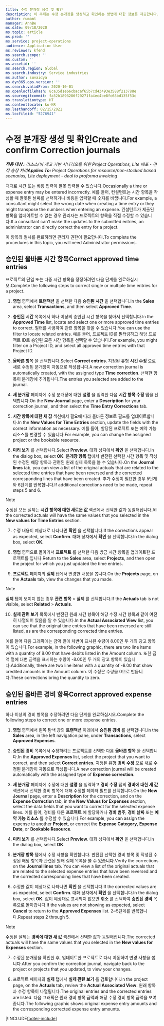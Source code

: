 ```yaml
---
title: 수정 분개장 생성 및 확인
description: 이 주제는 수정 분개장을 생성하고 확인하는 방법에 대한 정보를 제공합니다.
author: rumant
manager: AnnBe
ms.date: 09/18/2020
ms.topic: article
ms.prod: ''
ms.service: project-operations
audience: Application User
ms.reviewer: kfend
ms.search.scope: ''
ms.custom: ''
ms.assetid: ''
ms.search.region: Global
ms.search.industry: Service industries
ms.author: suvaidya
ms.dyn365.ops.version: ''
ms.search.validFrom: 2020-10-01
ms.openlocfilehash: 8ca35d1e66cbacaf65b7cd43493e3588f213788e
ms.sourcegitcommit: fa32b1893286f20271fa4ec4be8fc68bd135f53c
ms.translationtype: HT
ms.contentlocale: ko-KR
ms.lasthandoff: 02/15/2021
ms.locfileid: "5276941"
---
```

# <a name="create-and-confirm-correction-journals"></a><span data-ttu-id="5c209-103">수정 분개장 생성 및 확인</span><span class="sxs-lookup"><span data-stu-id="5c209-103">Create and confirm Correction journals</span></span>

<span data-ttu-id="5c209-104">_**적용 대상 :** 리소스/비 재고 기반 시나리오를 위한 Project Operations, Lite 배포 - 견적 송장 처리_</span><span class="sxs-lookup"><span data-stu-id="5c209-104">_**Applies To:** Project Operations for resource/non-stocked based scenarios, Lite deployment - deal to proforma invoicing_</span></span>

<span data-ttu-id="5c209-105">때때로 시간 또는 비용 입력이 잘못 입력될 수 있습니다.</span><span class="sxs-lookup"><span data-stu-id="5c209-105">Occasionally a time or expense entry may be entered incorrectly.</span></span> <span data-ttu-id="5c209-106">예를 들어, 컨설턴트는 시간 항목을 작성할 때 잘못된 날짜를 선택하거나 비용을 입력할 때 숫자를 바꿉니다.</span><span class="sxs-lookup"><span data-stu-id="5c209-106">For example, a consultant might select the wrong date when creating a time entry or they might transpose the numbers when entering an expense.</span></span> <span data-ttu-id="5c209-107">컨설턴트가 제출된 항목을 업데이트할 수 없는 경우 관리자는 프로젝트의 항목을 직접 수정할 수 있습니다.</span><span class="sxs-lookup"><span data-stu-id="5c209-107">If a consultant can’t make the updates to the submitted entries, an administrator can directly correct the entry for a project.</span></span>

<span data-ttu-id="5c209-108">이 항목의 절차를 완료하려면 관리자 권한이 필요합니다.</span><span class="sxs-lookup"><span data-stu-id="5c209-108">To complete the procedures in this topic, you will need Administrator permissions.</span></span>

## <a name="correct-approved-time-entries"></a><span data-ttu-id="5c209-109">승인된 올바른 시간 항목</span><span class="sxs-lookup"><span data-stu-id="5c209-109">Correct approved time entries</span></span>     

<span data-ttu-id="5c209-110">프로젝트의 단일 또는 다중 시간 항목을 정정하려면 다음 단계를 완료하십시오.</span><span class="sxs-lookup"><span data-stu-id="5c209-110">Complete the following steps to correct single or multiple time entries for a project.</span></span>

1. <span data-ttu-id="5c209-111">**영업** 영역에서 **트랜잭션** 을 선택한 다음 **승인된 시간** 을 선택합니다.</span><span class="sxs-lookup"><span data-stu-id="5c209-111">In the **Sales** area, select **Transactions**, and then select **Approved Time**.</span></span> 

2. <span data-ttu-id="5c209-112">**승인된 시간** 목록에서 하나 이상의 승인된 시간 항목을 찾아서 선택합니다.</span><span class="sxs-lookup"><span data-stu-id="5c209-112">In the **Approved Time** list, locate and select one or more approved time entries to correct.</span></span> <span data-ttu-id="5c209-113">필터를 사용하여 관련 항목을 찾을 수 있습니다.</span><span class="sxs-lookup"><span data-stu-id="5c209-113">You can use the filter to locate related entries.</span></span> <span data-ttu-id="5c209-114">예를 들어, 프로젝트 ID를 필터링하고 해당 프로젝트 ID로 승인된 모든 시간 항목을 선택할 수 있습니다.</span><span class="sxs-lookup"><span data-stu-id="5c209-114">For example, you might filter on a Project ID, and select all approved time entries with that Project ID.</span></span>

3. <span data-ttu-id="5c209-115">**올바른 항목** 을 선택합니다.</span><span class="sxs-lookup"><span data-stu-id="5c209-115">Select **Correct entries**.</span></span> <span data-ttu-id="5c209-116">지정된 유형 **시간 수정** 으로 새로 수정된 분개장이 자동으로 작성됩니다.</span><span class="sxs-lookup"><span data-stu-id="5c209-116">A new correction journal is automatically created, with the assigned type **Time correction**.</span></span> <span data-ttu-id="5c209-117">선택한 항목이 분개장에 추가됩니다.</span><span class="sxs-lookup"><span data-stu-id="5c209-117">The entries you selected are added to the journal.</span></span> 

4. <span data-ttu-id="5c209-118">**새 분개장** 페이지에 수정 분개장에 대한 **설명** 을 입력한 다음 **시간 항목 수정** 탭을 선택합니다.</span><span class="sxs-lookup"><span data-stu-id="5c209-118">On the **New Journal** page, enter a **Description** for your correction journal, and then select the **Time Entry Corrections** tab.</span></span>  

5. <span data-ttu-id="5c209-119">**시간 항목에 대한 새 값** 섹션에서 필요에 따라 올바른 정보로 필드를 업데이트합니다.</span><span class="sxs-lookup"><span data-stu-id="5c209-119">In the **New Values for Time Entries** section, update the fields with the correct information as necessary.</span></span> <span data-ttu-id="5c209-120">예를 들어, 할당된 프로젝트 또는 예약 가능 리소스를 변경할 수 있습니다.</span><span class="sxs-lookup"><span data-stu-id="5c209-120">For example, you can change the assigned project or the bookable resource.</span></span>

6. <span data-ttu-id="5c209-121">**미리 보기** 를 선택합니다.</span><span class="sxs-lookup"><span data-stu-id="5c209-121">Select **Preview**.</span></span> <span data-ttu-id="5c209-122">대화 상자에서 **확인** 을 선택합니다.</span><span class="sxs-lookup"><span data-stu-id="5c209-122">In the dialog box, select **OK**.</span></span> <span data-ttu-id="5c209-123">**분개장 항목** 탭에서 반전된 선택한 시간 항목 및 작성된 수정된 해당 항목과 관련된 원래 실제 목록을 볼 수 있습니다.</span><span class="sxs-lookup"><span data-stu-id="5c209-123">On the **Journal lines** tab, you can view a list of the original actuals that are related to the selected time entries that have been reversed and the corrected corresponding lines that have been created.</span></span> <span data-ttu-id="5c209-124">추가 수정이 필요한 경우 5단계와 6단계를 반복합니다.</span><span class="sxs-lookup"><span data-stu-id="5c209-124">If additional corrections need to be made, repeat steps 5 and 6.</span></span> 

> [!NOTE]
> <span data-ttu-id="5c209-125">수정된 모든 실제는 **시간 항목에 대한 새로운 값** 섹션에서 선택한 값과 동일해집니다.</span><span class="sxs-lookup"><span data-stu-id="5c209-125">All the corrected actuals will have the same values that you selected in the **New values for Time Entries** section.</span></span>

7. <span data-ttu-id="5c209-126">수정 내용이 예상대로 나타나면 **확인** 을 선택합니다.</span><span class="sxs-lookup"><span data-stu-id="5c209-126">If the corrections appear as expected, select **Confirm**.</span></span> <span data-ttu-id="5c209-127">대화 상자에서 **확인** 을 선택합니다.</span><span class="sxs-lookup"><span data-stu-id="5c209-127">In the dialog box, select **OK**.</span></span>

8. <span data-ttu-id="5c209-128">**영업** 영역으로 돌아가서 **프로젝트** 를 선택한 다음 방금 시간 항목을 업데이트한 프로젝트를 엽니다.</span><span class="sxs-lookup"><span data-stu-id="5c209-128">Return to the **Sales** area, select **Projects**, and then open the project for which you just updated the time entries.</span></span> 

9. <span data-ttu-id="5c209-129">**프로젝트** 페이지의 **실제** 탭에서 변경한 내용을 봅니다.</span><span class="sxs-lookup"><span data-stu-id="5c209-129">On the **Projects** page, on the **Actuals** tab, view the changes that you made.</span></span> 

> [!NOTE]
> <span data-ttu-id="5c209-130">**실제** 탭이 보이지 않는 경우 **관련 항목** > **실제** 를 선택합니다.</span><span class="sxs-lookup"><span data-stu-id="5c209-130">If the **Actuals** tab is not visible, select **Related** > **Actuals**.</span></span>  

10. <span data-ttu-id="5c209-131">**실제 관련 보기** 목록에서 반전된 원래 시간 항목이 해당 수정 시간 항목과 같이 여전히 나열되어 있음을 알 수 있습니다.</span><span class="sxs-lookup"><span data-stu-id="5c209-131">In the **Actual Associated View** list, you can see that the original time entries that have been reversed are still listed, as are the corresponding corrected time entries.</span></span> 

<span data-ttu-id="5c209-132">예를 들어 다음 그래픽에는 금액 열에 차변이 표시된 수량이 8.00인 두 개의 광고 항목이 있습니다.</span><span class="sxs-lookup"><span data-stu-id="5c209-132">For example, in the following graphic, there are two line items with a quantity of 8.00 that have debits listed in the Amount column.</span></span> <span data-ttu-id="5c209-133">또한 금액 열에 대변 금액을 표시하는 수량이 -8.00인 두 개의 광고 항목이 있습니다.</span><span class="sxs-lookup"><span data-stu-id="5c209-133">Additionally, there are two line items with a quantity of -8.00 that show credited amounts in the Amount column.</span></span> <span data-ttu-id="5c209-134">이 수정은 수량을 0으로 만듭니다.</span><span class="sxs-lookup"><span data-stu-id="5c209-134">These corrections bring the quantity to zero.</span></span>

 
## <a name="correct-approved-expense-entries"></a><span data-ttu-id="5c209-135">승인된 올바른 경비 항목</span><span class="sxs-lookup"><span data-stu-id="5c209-135">Correct approved expense entries</span></span>

<span data-ttu-id="5c209-136">하나 이상의 경비 항목을 수정하려면 다음 단계를 완료하십시오.</span><span class="sxs-lookup"><span data-stu-id="5c209-136">Complete the following steps to correct one or more expense entries.</span></span> 

1. <span data-ttu-id="5c209-137">**영업** 영역에서 왼쪽 탐색 창의 **트랜잭션** 아래에서 **승인된 경비** 를 선택합니다.</span><span class="sxs-lookup"><span data-stu-id="5c209-137">In the **Sales** area, in the left navigation pane, under **Transactions**, select **Approved Expenses**.</span></span>

2. <span data-ttu-id="5c209-138">**승인된 경비** 목록에서 수정하려는 프로젝트를 선택한 다음 **올바른 항목** 을 선택합니다.</span><span class="sxs-lookup"><span data-stu-id="5c209-138">In the **Approved Expenses** list, select the project that you want to correct, and then select **Correct entries**.</span></span> <span data-ttu-id="5c209-139">지정된 유형 **경비 수정** 으로 새로 수정된 분개장이 자동으로 작성됩니다.</span><span class="sxs-lookup"><span data-stu-id="5c209-139">A new correction journal will be created automatically with the assigned type of **Expense correction**.</span></span> 

3. <span data-ttu-id="5c209-140">**새 분개장** 페이지에 수정에 대한 **설명** 을 입력하고 **경비 수정** 탭의 **경비에 대한 새 값** 섹션에서 선택한 경비 항목에 대해 수정할 데이터 필드를 선택합니다.</span><span class="sxs-lookup"><span data-stu-id="5c209-140">On the **New Journal** page, enter a **Description** for the correction, and on the **Expense Correction** tab, in the **New Values for Expenses** section, select the data fields that you want to correct for the selected expense lines.</span></span> <span data-ttu-id="5c209-141">예를 들어, 경비를 다른 **프로젝트** 에 할당하거나 **경비 범주**, **경비 날짜** 또는 **예약 가능 리소스** 를 수정할 수 있습니다.</span><span class="sxs-lookup"><span data-stu-id="5c209-141">For example, you can assign the expense to another **Project**, or correct the **Expense Category**, **Expense Date**, or **Bookable Resource**.</span></span>

4. <span data-ttu-id="5c209-142">**미리 보기** 를 선택합니다.</span><span class="sxs-lookup"><span data-stu-id="5c209-142">Select **Preview**.</span></span> <span data-ttu-id="5c209-143">대화 상자에서 **확인** 을 선택합니다.</span><span class="sxs-lookup"><span data-stu-id="5c209-143">In the dialog box, select **OK**.</span></span> 

5. <span data-ttu-id="5c209-144">**분개장 항목** 탭에서 수정 사항을 확인합니다. 반전된 선택한 경비 항목 및 작성된 수정된 해당 항목과 관련된 원래 실제 목록을 볼 수 있습니다.</span><span class="sxs-lookup"><span data-stu-id="5c209-144">Verify the corrections on the **Journal lines** tab. You can view a list of the original actuals that are related to the selected expense entries that have been reversed and the corrected corresponding lines that have been created.</span></span>

6. <span data-ttu-id="5c209-145">수정한 값이 예상대로 나타나면 **확인** 을 선택합니다.</span><span class="sxs-lookup"><span data-stu-id="5c209-145">If the corrected values are as expected, select **Confirm**.</span></span> <span data-ttu-id="5c209-146">대화 상자에서 **확인** 을 선택합니다.</span><span class="sxs-lookup"><span data-stu-id="5c209-146">In the dialog box, select **OK.**</span></span> <span data-ttu-id="5c209-147">값이 예상대로 표시되지 않으면 **취소** 를 선택하여 **승인된 경비** 목록으로 돌아갑니다.</span><span class="sxs-lookup"><span data-stu-id="5c209-147">If the values are not showing as expected, select **Cancel** to return to the **Approved Expenses** list.</span></span> <span data-ttu-id="5c209-148">2~5단계를 반복합니다.</span><span class="sxs-lookup"><span data-stu-id="5c209-148">Repeat steps 2 through 5.</span></span> 

> [!NOTE]
> <span data-ttu-id="5c209-149">수정된 실제는 **경비에 대한 새 값** 섹션에서 선택한 값과 동일해집니다.</span><span class="sxs-lookup"><span data-stu-id="5c209-149">The corrected actuals will have the same values that you selected in the **New values for Expenses** section.</span></span>

7. <span data-ttu-id="5c209-150">수정된 분개장을 확인한 후, 업데이트한 프로젝트로 다시 이동하여 변경 사항을 봅니다.</span><span class="sxs-lookup"><span data-stu-id="5c209-150">After you confirm the correction journal, navigate back to the project or projects that you updated, to view your changes.</span></span>  

8. <span data-ttu-id="5c209-151">프로젝트 페이지의 **실제** 탭에서 **실제 관련 보기** 를 검토합니다.</span><span class="sxs-lookup"><span data-stu-id="5c209-151">In the project page, on the **Actuals** tab, review the **Actual Associated View**.</span></span> <span data-ttu-id="5c209-152">원래 항목과 수정 항목이 나열됩니다.</span><span class="sxs-lookup"><span data-stu-id="5c209-152">The original entries and the corrected entries are listed.</span></span> <span data-ttu-id="5c209-153">다음 그래픽은 원래 경비 항목 금액과 해당 수정 경비 항목 금액을 보여줍니다.</span><span class="sxs-lookup"><span data-stu-id="5c209-153">The following graphic shows original expense entry amounts and the corresponding corrected expense entry amounts.</span></span> 




[!INCLUDE[footer-include](../includes/footer-banner.md)]